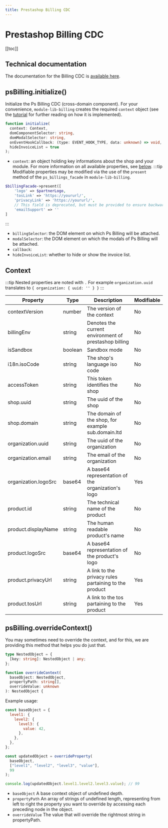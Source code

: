 ```yaml
---
title: Prestashop Billing CDC
---
```


# Prestashop Billing CDC

[[toc]]

## Technical documentation

The documentation for the Billing CDC is [available here](https://unpkg.com/@prestashopcorp/billing-cdc/dist/docs/index.html).

## psBilling.initialize()

Initialize the Ps Billing CDC (cross-domain component). For your convenience, `module-lib-billing` creates the required `context` object (see the [tutorial](../../3-tutorial/README.md#inject-the-prestashop-billing-context) for further reading on how it is implemented).

```typescript
function initialize(
  context: Context,
  domComponentSelector: string,
  domModalSelector: string,
  onEventHookCallback: (type: EVENT_HOOK_TYPE, data: unknown) => void,
  hideInvoiceList = true
);
```

- `context`: an object holding key informations about the shop and your module. For more information on all available properties, see [below](#context).
  :::tip
  Modifiable properties may be modified via the use of the `present` method of the `ps_billings_facade` in `module-lib-billing`.

```php
$billingFacade->present([
    'logo' => $partnerLogo,
    'tosLink' => 'https://yoururl/',
    'privacyLink' => 'https://yoururl/',
    // This field is deprecated, but must be provided to ensure backward compatibility
    'emailSupport' => ''
]
```

:::

- `billingSelector`: the DOM element on which Ps Billing will be attached.
- `modalSelector`: the DOM element on which the modals of Ps Billing will be attached.
- `callback`:
- `hideInvoiceList`: whether to hide or show the invoice list.

## Context

:::tip
Nested properties are noted with `.`
For example `organization.uuid` translates to `{ organization: { uuid: '' } }`
:::

| Property             | Type    | Description                                           | Modifiable |
| -------------------- | ------- | ----------------------------------------------------- | ---------- |
| contextVersion       | number  | The version of the context                            | No         |
| billingEnv           | string  | Denotes the current environment of prestashop billing | No         |
| isSandbox            | boolean | Sandbox mode                                          | No         |
| i18n.isoCode         | string  | The shop's language iso code                          | No         |
| accessToken          | string  | This token identifies the shop                        | No         |
| shop.uuid            | string  | The uuid of the shop                                  | No         |
| shop.domain          | string  | The domain of the shop, for example sub.domain.ltd    | No         |
| organization.uuid    | string  | The uuid of the organization                          | No         |
| organization.email   | string  | The email of the organization                         | No         |
| organization.logoSrc | base64  | A base64 representation of the organization's logo    | Yes        |
| product.id           | string  | The technical name of the product                     | No         |
| product.displayName  | string  | The human readable product's name                     | No         |
| product.logoSrc      | base64  | A base64 representation of the product's logo         | No         |
| product.privacyUrl   | string  | A link to the privacy rules partaining to the product | Yes        |
| product.tosUrl       | string  | A link to the tos partaining to the product           | Yes        |

## psBilling.overrideContext()

You may sometimes need to override the context, and for this, we are providing this method that helps you do just that.

```typescript
type NestedObject = {
  [key: string]: NestedObject | any;
};

function overrideContext(
  baseObject: NestedObject,
  propertyPath: string[],
  overrideValue: unknown
): NestedObject {
```

Example usage:

```js
const baseObject = {
  level1: {
    level2: {
      level3: {
        value: 42,
      },
    },
  },
};

const updatedObject = overrideProperty(
  baseObject,
  ["level1", "level2", "level3", "value"],
  99
);

console.log(updatedObject.level1.level2.level3.value); // 99
```

- `baseObject` A base context object of undefined depth.
- `propertyPath` An array of strings of undefined length, representing from left to right the property you want to override by accessing each preceding node in the object.
- `overrideValue` The value that will override the rightmost string in propertyPath.
